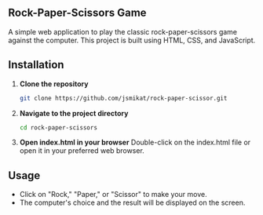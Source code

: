 ## Rock-Paper-Scissors Game

A simple web application to play the classic rock-paper-scissors game against the computer. This project is built using HTML, CSS, and JavaScript.

## Installation

1. **Clone the repository**

   ````bash
   git clone https://github.com/jsmikat/rock-paper-scissor.git
   ````

2. **Navigate to the project directory**
   ````bash
   cd rock-paper-scissors
   ````

4. **Open index.html in your browser**
   Double-click on the index.html file or open it in your preferred web browser.

## Usage

- Click on "Rock," "Paper," or "Scissor" to make your move.
- The computer's choice and the result will be displayed on the screen.
